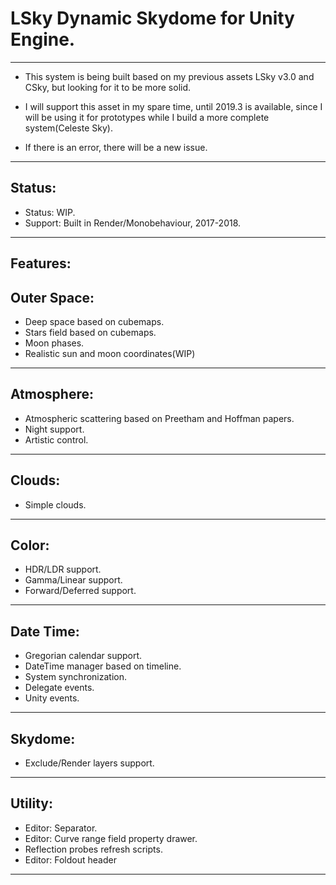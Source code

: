 # LSky Dynamic Skydome for Unity Engine.
-------------
- This system is being built based on my previous assets LSky v3.0 and CSky, but looking for it to be more solid.
- I will support this asset in my spare time, until 2019.3 is available, since I will be using it for prototypes while I build a more complete system(Celeste Sky).

- If there is an error, there will be a new issue.
--------------

Status:
-------------

- Status: WIP.
- Support: Built in Render/Monobehaviour, 2017-2018.
-------------

Features:
--------------

Outer Space:
--------------
- Deep space based on cubemaps.
- Stars field based on cubemaps.
- Moon phases.
- Realistic sun and moon coordinates(WIP)
--------------
Atmosphere:
--------------
- Atmospheric scattering based on Preetham and Hoffman papers.
- Night support.
- Artistic control.
--------------
Clouds:
--------------
- Simple clouds.
--------------
Color:
--------------
- HDR/LDR support.
- Gamma/Linear support.
- Forward/Deferred support.
--------------
Date Time:
--------------
- Gregorian calendar support.
- DateTime manager based on timeline.
- System synchronization.
- Delegate events.
- Unity events.
--------------
Skydome:
--------------
- Exclude/Render layers support.
--------------
Utility:
--------------
- Editor: Separator.
- Editor: Curve range field property drawer.
- Reflection probes refresh scripts.
- Editor: Foldout header
--------------
